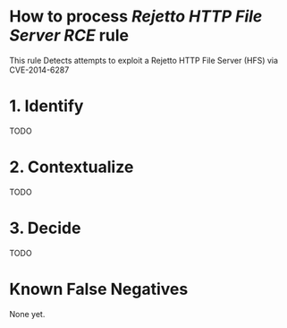 # How to process *Rejetto HTTP File Server RCE* rule
This rule Detects attempts to exploit a Rejetto HTTP File Server (HFS) via CVE-2014-6287

# 1. Identify
TODO

# 2. Contextualize
TODO

# 3. Decide
TODO

# Known False Negatives
None yet.
